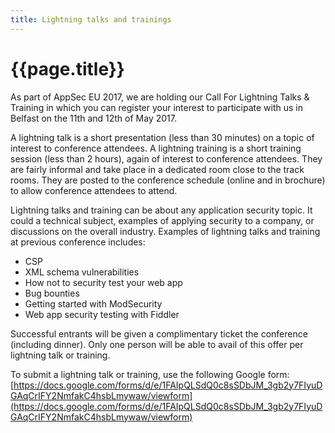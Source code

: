 ```yaml
---
title: Lightning talks and trainings
---
```


# {{page.title}}

As part of AppSec EU 2017, we are holding our Call For Lightning Talks & Training in which you can register your interest to participate with us in Belfast on the 11th and 12th of May 2017.

A lightning talk is a short presentation (less than 30 minutes) on a topic of interest to conference attendees.  A lightning training is a short training session (less than 2 hours), again of interest to conference attendees.  They are fairly informal and take place in a dedicated room close to the track rooms.   They are posted to the conference schedule (online and in brochure) to allow conference attendees to attend.

Lightning talks and training can be about any application security topic.  It could a technical subject,  examples of applying security to a company, or discussions on the overall industry.  Examples of lightning talks and training at previous conference includes:

* CSP
* XML schema vulnerabilities
* How not to security test your web app
* Bug bounties
* Getting started with ModSecurity
* Web app security testing with Fiddler
  
Successful entrants will be given a complimentary ticket the conference (including dinner).  Only one person will be able to avail of this offer per lightning talk or training.

To submit a lightning talk or training, use the following Google form:  
[https://docs.google.com/forms/d/e/1FAIpQLSdQ0c8sSDbJM_3gb2y7FIyuDGAqCrIFY2NmfakC4hsbLmywaw/viewform](https://docs.google.com/forms/d/e/1FAIpQLSdQ0c8sSDbJM_3gb2y7FIyuDGAqCrIFY2NmfakC4hsbLmywaw/viewform)




